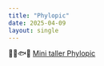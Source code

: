 ```yaml
---
title: "Phylopic"
date: 2025-04-09
layout: single
---
```


🦎🌵🐟🐧 [Mini taller Phylopic](https://julianapez.github.io/phylopic/)

